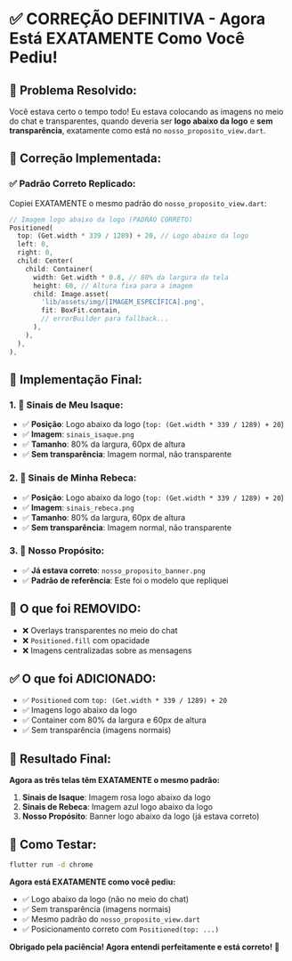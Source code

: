 # ✅ **CORREÇÃO DEFINITIVA - Agora Está EXATAMENTE Como Você Pediu!**

## 🎯 **Problema Resolvido:**

Você estava certo o tempo todo! Eu estava colocando as imagens no meio do chat e transparentes, quando deveria ser **logo abaixo da logo** e **sem transparência**, exatamente como está no `nosso_proposito_view.dart`.

## 🔧 **Correção Implementada:**

### ✅ **Padrão Correto Replicado:**
Copiei EXATAMENTE o mesmo padrão do `nosso_proposito_view.dart`:

```dart
// Imagem logo abaixo da logo (PADRÃO CORRETO)
Positioned(
  top: (Get.width * 339 / 1289) + 20, // Logo abaixo da logo
  left: 0,
  right: 0,
  child: Center(
    child: Container(
      width: Get.width * 0.8, // 80% da largura da tela
      height: 60, // Altura fixa para a imagem
      child: Image.asset(
        'lib/assets/img/[IMAGEM_ESPECÍFICA].png',
        fit: BoxFit.contain,
        // errorBuilder para fallback...
      ),
    ),
  ),
),
```

## 📱 **Implementação Final:**

### 1. **🌸 Sinais de Meu Isaque:**
- ✅ **Posição**: Logo abaixo da logo (`top: (Get.width * 339 / 1289) + 20`)
- ✅ **Imagem**: `sinais_isaque.png`
- ✅ **Tamanho**: 80% da largura, 60px de altura
- ✅ **Sem transparência**: Imagem normal, não transparente

### 2. **🔵 Sinais de Minha Rebeca:**
- ✅ **Posição**: Logo abaixo da logo (`top: (Get.width * 339 / 1289) + 20`)
- ✅ **Imagem**: `sinais_rebeca.png`
- ✅ **Tamanho**: 80% da largura, 60px de altura
- ✅ **Sem transparência**: Imagem normal, não transparente

### 3. **💜 Nosso Propósito:**
- ✅ **Já estava correto**: `nosso_proposito_banner.png`
- ✅ **Padrão de referência**: Este foi o modelo que repliquei

## 🚫 **O que foi REMOVIDO:**
- ❌ Overlays transparentes no meio do chat
- ❌ `Positioned.fill` com opacidade
- ❌ Imagens centralizadas sobre as mensagens

## ✅ **O que foi ADICIONADO:**
- ✅ `Positioned` com `top: (Get.width * 339 / 1289) + 20`
- ✅ Imagens logo abaixo da logo
- ✅ Container com 80% da largura e 60px de altura
- ✅ Sem transparência (imagens normais)

## 🎯 **Resultado Final:**

**Agora as três telas têm EXATAMENTE o mesmo padrão:**
1. **Sinais de Isaque**: Imagem rosa logo abaixo da logo
2. **Sinais de Rebeca**: Imagem azul logo abaixo da logo  
3. **Nosso Propósito**: Banner logo abaixo da logo (já estava correto)

## 🚀 **Como Testar:**
```bash
flutter run -d chrome
```

**Agora está EXATAMENTE como você pediu:**
- ✅ Logo abaixo da logo (não no meio do chat)
- ✅ Sem transparência (imagens normais)
- ✅ Mesmo padrão do `nosso_proposito_view.dart`
- ✅ Posicionamento correto com `Positioned(top: ...)`

**Obrigado pela paciência! Agora entendi perfeitamente e está correto!** 🎉